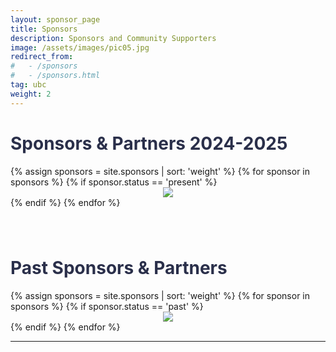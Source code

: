 ```yaml
---
layout: sponsor_page
title: Sponsors
description: Sponsors and Community Supporters
image: /assets/images/pic05.jpg
redirect_from:
#   - /sponsors
#   - /sponsors.html
tag: ubc
weight: 2
---
```


<!-- <h1 style="color: #2a2f4a !important;">Sponsors</h1>  -->

<h1 style="color: #2a2f4a !important;">Sponsors & Partners 2024-2025</h1>

<div class="row">
{% assign sponsors = site.sponsors | sort: 'weight' %}
{% for sponsor in sponsors %}
	{% if sponsor.status == 'present' %}
		<div class="3u" style="text-align:center;">
			<span class="image fit">
            <a href="{{ sponsor.link }}">
				<img src="{{ sponsor.img | prepend: site.baseurl | prepend: site.url }}" class="img">
            </a>
			</span>
		</div>
	{% endif %}
{% endfor %}
</div>

<h1 style="color: #2a2f4a !important; padding-top: 2.5rem;">Past Sponsors & Partners</h1>
<div class="row">
{% assign sponsors = site.sponsors | sort: 'weight' %}
{% for sponsor in sponsors %}
{% if sponsor.status == 'past' %}
		<div class="2u" style="text-align:center;">
			<span class="image fit">
				<img src="{{ sponsor.img | prepend: site.baseurl | prepend: site.url }}" class="img-sponsor">
			</span>
		</div>
		{% endif %}
{% endfor %}

<hr>
